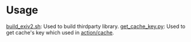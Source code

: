 # Usage
[build_exiv2.sh](build_exiv2.sh): Used to build thirdparty library.
[get_cache_key.py](get_cache_key.py): Used to get cache's key which used in [action/cache](https://github.com/actions/cache).
